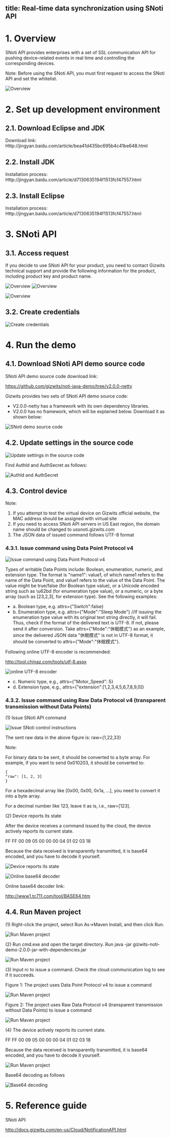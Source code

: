 title: Real-time data synchronization using SNoti API 
---

# 1. Overview

SNoti API provides enterprises with a set of SSL communication API for pushing device-related events in real time and controlling the corresponding devices.

Note: Before using the SNoti API, you must first request to access the SNoti API and set the whitelist.

![Overview](../../../assets/en-us/UserManual/SNotiAPI/101.png)
 
# 2. Set up development environment

## 2.1. Download Eclipse and JDK

Download link:
Http://jingyan.baidu.com/article/bea41d435bc695b4c41be648.html

## 2.2. Install JDK

Installation process:
Http://jingyan.baidu.com/article/d7130635194f1513fcf47557.html

## 2.3. Install Eclipse

Installation process:
Http://jingyan.baidu.com/article/d7130635194f1513fcf47557.html

# 3. SNoti API

## 3.1. Access request

If you decide to use SNoti API for your product, you need to contact Gizwits technical support and provide the following information for the product, including product key and product name.

![Overview](../../../assets/en-us/UserManual/SNotiAPI/311.png) 
![Overview](../../../assets/en-us/UserManual/SNotiAPI/311-1.png) 

![Overview](../../../assets/en-us/UserManual/SNotiAPI/312.png)
 
## 3.2. Create credentials

![Create credentials](../../../assets/en-us/UserManual/SNotiAPI/321.png)
 
# 4. Run the demo

## 4.1. Download SNoti API demo source code

SNoti API demo source code download link:  

https://github.com/gizwits/noti-java-demo/tree/v2.0.0-netty

Gizwits provides two sets of SNoti API demo source code:

* V2.0.0-netty has a framework with its own dependency libraries.
* V2.0.0 has no framework, which will be explained below. Download it as shown below:

![SNoti demo source code](../../../assets/en-us/UserManual/SNotiAPI/411.png) 

## 4.2. Update settings in the source code

![Update settings in the source code](../../../assets/en-us/UserManual/SNotiAPI/421.png)

Find AuthId and AuthSecret as follows:

![AuthId and AuthSecret](../../../assets/en-us/UserManual/SNotiAPI/422.png)
 
## 4.3. Control device

Note: 

1. If you attempt to test the virtual device on Gizwits official website, the MAC address should be assigned with virtual:site
2. If you need to access SNoti API servers in US East region, the domain name should be changed to ussnoti.gizwits.com
3. The JSON data of issued command follows UTF-8 format

### 4.3.1. Issue command using Data Point Protocol v4

![Issue command using Data Point Protocol v4](../../../assets/en-us/UserManual/SNotiAPI/431.png)

Types of writable Data Points include: Boolean, enumeration, numeric, and extension type. The format is "name1": value1, of which name1 refers to the name of the Data Point, and value1 refers to the value of the Data Point. The value might be true/false (for Boolean type value), or a Unicode encoded string such as \u62bd (for enumeration type value), or a numeric, or a byte array (such as [23,2,3], for extension type). See the following examples:

* a. Boolean type, e.g. attrs={"Switch":false}
* b. Enumeration type, e.g. attrs={"Mode":"Sleep Mode"} //If issuing the enumeration type value with its original text string directly, it will fail. Thus, check if the format of the delivered text is UTF-8. If not, please send it after conversion. Take attrs={"Mode":"休眠模式"} as an example, since the delivered JSON data "休眠模式" is not in UTF-8 format, it should be converted to attrs={"Mode":"&#x4F11;&#x7720;&#x6A21;&#x5F0F;"}. 

Following online UTF-8 encoder is recommended:

http://tool.chinaz.com/tools/utf-8.aspx

![online UTF-8 encoder](../../../assets/en-us/UserManual/SNotiAPI/431-1.png)
 
* c. Numeric type, e.g., attrs={"Motor_Speed": 5}
* d. Extension type, e.g., attrs={"extension":[1,2,3,4,5,6,7,8,9,0]}

### 4.3.2. Issue command using Raw Data Protocol v4 (transparent transmission without Data Points)

(1) Issue SNoti API command

![Issue SNoti control instructions](../../../assets/en-us/UserManual/SNotiAPI/432.png)

The sent raw data in the above figure is: raw={1,22,33}

Note: 

For binary data to be sent, it should be converted to a byte array. For example, if you want to send 0x010203, it should be converted to:

```
{
"raw": [1, 2, 3]
}
```

For a hexadecimal array like [0x00, 0x00, 0x1a, ...], you need to convert it into a byte array. 

For a decimal number like 123, leave it as is, i.e., raw=[123].

(2) Device reports its state

After the device receives a command issued by the cloud, the device actively reports its current state.

FF FF 00 09 05 00 00 00 04 01 02 03 18

Because the data received is transparently transmitted, it is base64 encoded, and you have to decode it yourself. 
 
![Device reports its state](../../../assets/en-us/UserManual/SNotiAPI/432-1.png)

![Online base64 decoder](../../../assets/en-us/UserManual/SNotiAPI/432-2.png)

Online base64 decoder link:

 http://www1.tc711.com/tool/BASE64.htm

## 4.4. Run Maven project

(1) Right-click the project, select Run As->Maven Install, and then click Run.

![Run Maven project](../../../assets/en-us/UserManual/SNotiAPI/441.png)

(2) Run cmd.exe and open the target directory. Run java -jar gizwits-noti-demo-2.0.0-jar-with-dependencies.jar

![Run Maven project](../../../assets/en-us/UserManual/SNotiAPI/442.png)

(3) Input rc to issue a command. Check the cloud communication log to see if it succeeds.

Figure 1: The project uses Data Point Protocol v4 to issue a command

![Run Maven project](../../../assets/en-us/UserManual/SNotiAPI/443.png)

Figure 2: The project uses Raw Data Protocol v4 (transparent transmission without Data Points) to issue a command

![Run Maven project](../../../assets/en-us/UserManual/SNotiAPI/444.png)
 
(4) The device actively reports its current state.

FF FF 00 09 05 00 00 00 04 01 02 03 18

Because the data received is transparently transmitted, it is base64 encoded, and you have to decode it yourself.

![Run Maven project](../../../assets/en-us/UserManual/SNotiAPI/445.png)

Base64 decoding as follows

![Base64 decoding](../../../assets/en-us/UserManual/SNotiAPI/446.png)
 
# 5. Reference guide

SNoti API:

http://docs.gizwits.com/en-us/Cloud/NotificationAPI.html
